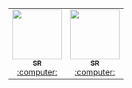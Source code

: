  <!-- ALL-CONTRIBUTORS-LIST:START - Do not remove or modify this section -->
<!-- prettier-ignore-start -->
<!--  notice each row 5 person , make new row  -->

<table>
  
<tr>
 <td align="center"><a href="https://github.com/sajjad-njr"><kbd><img src="https://avatars3.githubusercontent.com/sajjad-njr?size=400" width="100px;" alt=""/></kbd> <br /><sub><b>SR</b></sub></a><br /><a href="https://github.com/ssa99sa65" title="Code"> :computer: </a> </td>
 
 <td align="center"><a href="https://github.com/sajjad-njr"><kbd><img src="https://avatars3.githubusercontent.com/ssa99sa65?size=400" width="100px;" alt=""/></kbd>
 <br /><sub><b>SR</b></sub></a><br /><a href="https://github.com/ssa99sa65" title="Code"> :computer: </a> </td>
 
  
</tr>
 
</table>
 
<!-- ALL-CONTRIBUTORS-LIST:END -->

 
